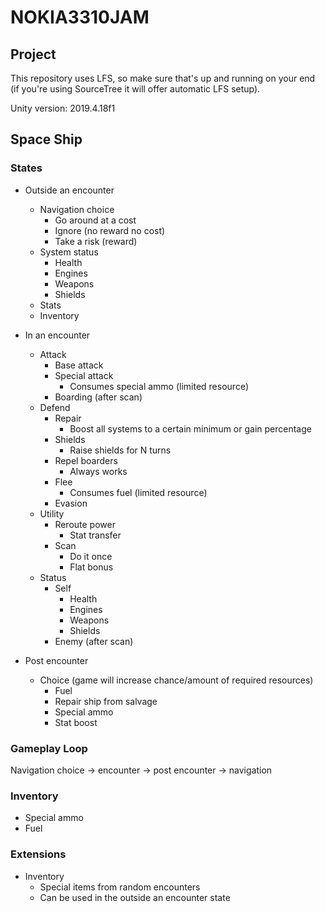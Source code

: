 # NOKIA3310JAM

## Project

This repository uses LFS, so make sure that's up and running on your end (if you're using SourceTree it will offer automatic LFS setup).

Unity version: 2019.4.18f1

## Space Ship

### States

- Outside an encounter
	- Navigation choice
		- Go around at a cost
		- Ignore (no reward no cost)
		- Take a risk (reward)
	- System status
		- Health
		- Engines
		- Weapons
		- Shields
	- Stats
	- Inventory

- In an encounter
	- Attack
		- Base attack
		- Special attack
			- Consumes special ammo (limited resource)
		- Boarding (after scan)
	- Defend
		- Repair
			- Boost all systems to a certain minimum or gain percentage
		- Shields
			- Raise shields for N turns
		- Repel boarders
			- Always works
		- Flee
			- Consumes fuel (limited resource)
		- Evasion
	- Utility
		- Reroute power
			- Stat transfer
		- Scan
			- Do it once
			- Flat bonus
	- Status
		- Self
			- Health
			- Engines
			- Weapons
			- Shields
		- Enemy (after scan)

- Post encounter
	- Choice (game will increase chance/amount of required resources)
		- Fuel
		- Repair ship from salvage
		- Special ammo
		- Stat boost

### Gameplay Loop

Navigation choice -> encounter -> post encounter -> navigation

### Inventory

- Special ammo
- Fuel

### Extensions

- Inventory
	- Special items from random encounters
	- Can be used in the outside an encounter state
